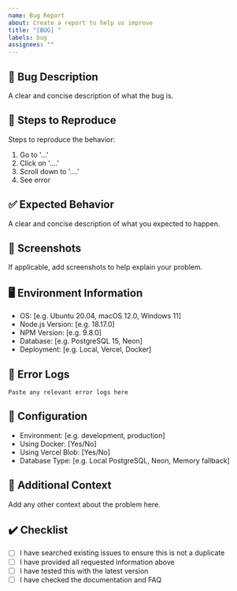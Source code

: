 ```yaml
---
name: Bug Report
about: Create a report to help us improve
title: "[BUG] "
labels: bug
assignees: ""
---
```


## 🐛 Bug Description

A clear and concise description of what the bug is.

## 🔄 Steps to Reproduce

Steps to reproduce the behavior:

1. Go to '...'
2. Click on '....'
3. Scroll down to '....'
4. See error

## ✅ Expected Behavior

A clear and concise description of what you expected to happen.

## 📸 Screenshots

If applicable, add screenshots to help explain your problem.

## 🖥️ Environment Information

- OS: [e.g. Ubuntu 20.04, macOS 12.0, Windows 11]
- Node.js Version: [e.g. 18.17.0]
- NPM Version: [e.g. 9.8.0]
- Database: [e.g. PostgreSQL 15, Neon]
- Deployment: [e.g. Local, Vercel, Docker]

## 📄 Error Logs

```
Paste any relevant error logs here
```

## 🔧 Configuration

- Environment: [e.g. development, production]
- Using Docker: [Yes/No]
- Using Vercel Blob: [Yes/No]
- Database Type: [e.g. Local PostgreSQL, Neon, Memory fallback]

## 📝 Additional Context

Add any other context about the problem here.

## ✔️ Checklist

- [ ] I have searched existing issues to ensure this is not a duplicate
- [ ] I have provided all requested information above
- [ ] I have tested this with the latest version
- [ ] I have checked the documentation and FAQ
